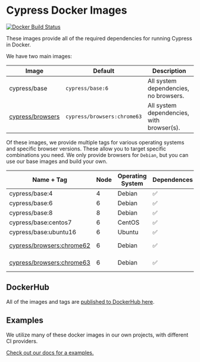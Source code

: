 # Cypress Docker Images

[![Docker Build Status](https://img.shields.io/docker/build/cypress/base.svg)](https://hub.docker.com/r/cypress/base/)

These images provide all of the required dependencies for running Cypress in Docker.

We have two main images:

Image | Default | Description
--- | --- | ---
cypress/base | `cypress/base:6` | All system dependencies, no browsers.
[cypress/browsers](browsers/chrome) | `cypress/browsers:chrome63` | All system dependencies, with browser(s).

Of these images, we provide multiple tags for various operating systems and specific browser versions. These allow you to target specific combinations you need. We only provide browsers for `Debian`, but you can use our base images and build your own.

Name + Tag | Node | Operating System | Dependences | Browsers
--- | --- | --- | --- | ---
cypress/base:4 | 4 | Debian | ✅ | 🚫
cypress/base:6 | 6 | Debian | ✅ | 🚫
cypress/base:8 | 8 | Debian | ✅ | 🚫
cypress/base:centos7 | 6 | CentOS | ✅ | 🚫
cypress/base:ubuntu16 | 6 | Ubuntu | ✅ | 🚫
[cypress/browsers:chrome62](browsers/chrome/62) | 6 | Debian | ✅ | Chrome 62
[cypress/browsers:chrome63](browsers/chrome/63) | 6 | Debian | ✅ | Chrome 63

## DockerHub

All of the images and tags are [published to DockerHub here](https://hub.docker.com/r/cypress).

## Examples

We utilize many of these docker images in our own projects, with different CI providers.

[Check out our docs for a examples.](https://on.cypress.io/docker)
